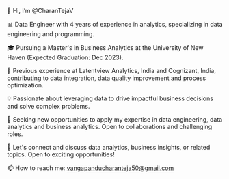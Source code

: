 👋 Hi, I’m @CharanTejaV

📊 Data Engineer with 4 years of experience in analytics, specializing in data engineering and programming.

🎓 Pursuing a Master's in Business Analytics at the University of New Haven (Expected Graduation: Dec 2023).

💼 Previous experience at Latentview Analytics, India and Cognizant, India, contributing to data integration, data quality improvement and process optimization.

💡 Passionate about leveraging data to drive impactful business decisions and solve complex problems.

🚀 Seeking new opportunities to apply my expertise in data engineering, data analytics and business analytics. Open to collaborations and challenging roles.

📧 Let's connect and discuss data analytics, business insights, or related topics. Open to exciting opportunities!

📫 How to reach me: vangapanducharanteja50@gmail.com
